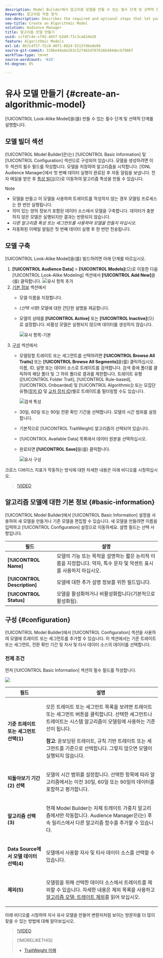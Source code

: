 ```yaml
---
description: Model Builder에서 알고리즘 모델을 만들 수 있는 필수 단계 및 선택적 단계에 대해 설명합니다.
keywords: 알고리즘 작동 방식
seo-description: Describes the required and optional steps that let you create an algorithmic model in Model Builder.
seo-title: Create an Algorithmic Model
solution: Audience Manager
title: 알고리즘 모델 만들기
uuid: ccf4fc4e-cf92-445f-b2d9-71c3ca624e26
feature: Algorithmic Models
exl-id: 8b7c4f57-f2c8-46f1-8924-5513fd6ede04
source-git-commit: 319be4dade263c5274624f07616b404decb7066f
workflow-type: tm+mt
source-wordcount: '633'
ht-degree: 0%

---
```


# 유사 모델 만들기 {#create-an-algorithmic-model}

[!UICONTROL Look-Alike Model]을(를) 만들 수 있는 필수 단계 및 선택적 단계를 설명합니다.

## 모델 빌더 섹션

[!UICONTROL Model Builder]은(는) [!UICONTROL Basic Information] 및 [!UICONTROL Configuration] 섹션으로 구성되어 있습니다. 모델을 생성하려면 이 두 섹션의 필수 필드를 작성합니다. 모델을 저장하여 알고리즘을 시작합니다. [!DNL Audience Manager]에서 첫 번째 데이터 실행이 완료된 후 자동 알림을 보냅니다. 전자 메일을 받은 후 [특성 빌더](../../features/traits/about-trait-builder.md)(으)로 이동하여 알고리즘 특성을 만들 수 있습니다.

>[!NOTE]
>
>* 모델을 만들고 이 모델을 사용하여 트레이트를 작성하지 않는 경우 모델링 프로세스는 한 번만 실행됩니다.
>* 의미 있는 양의 정보가 포함된 데이터 소스에서 모델을 구축합니다. 데이터가 충분하지 않은 모델은 실행되지만 결과는 반환되지 않습니다.
>* *다른 알고리즘 특성 또는 세그먼트를 사용하여 모델을 만들지 마십시오*.
>* 자동화된 이메일 알림은 첫 번째 데이터 실행 후 한 번만 전송됩니다.

## 모델 구축

[!UICONTROL Look-Alike Model]을(를) 빌드하려면 아래 단계를 따르십시오.

1. **[!UICONTROL Audience Data]** > **[!UICONTROL Models]**(으)로 이동한 다음 [!UICONTROL Look-Alike Modeling] 섹션에서 **[!UICONTROL Add New]**&#x200B;을(를) 클릭합니다.
   ![유사 항목 추가](assets/look-alike-add.png)
1. [기본 정보](../../features/algorithmic-models/create-model.md#basic-information) 섹션에서
   * 모델 이름을 지정합니다.
   * *(선택 사항)* 모델에 대한 간단한 설명을 제공합니다.
   * 모델의 상태를 **[!UICONTROL Active]** 또는 **[!UICONTROL Inactive]**(으)로 설정합니다. 비활성 모델은 실행되지 않으며 데이터를 생성하지 않습니다.

     ![유사 항목-기본](assets/look-alike-basic.png)
1. [구성](../../features/algorithmic-models/create-model.md#configuration) 섹션에서:
   * 모델링할 트레이트 또는 세그먼트를 선택하려면 **[!UICONTROL Browse All Traits]** 또는 **[!UICONTROL Browse All Segments]**&#x200B;을(를) 클릭하십시오. 이름, ID, 설명 또는 데이터 소스로 트레이트를 검색합니다. 검색 중에 폴더를 클릭하여 해당 폴더 및 그 하위 폴더로 결과를 제한합니다. 트레이트 유형([!UICONTROL Folder Trait], [!UICONTROL Rule-based], [!UICONTROL Onboarded] 및 [!UICONTROL Algorithmic]) 또는 모집단 유형([장치 ID](../../reference/ids-in-aam.md) 및 [교차 장치 ID](../../reference/ids-in-aam.md))별로 트레이트를 필터링할 수도 있습니다.

     ![검색 특성](assets/browse-traits.png)
   * 30일, 60일 또는 90일 전환 확인 기간을 선택합니다. 모델의 시간 범위를 설정합니다.
   * 기본적으로 [!UICONTROL TraitWeight] 알고리즘이 선택되어 있습니다.
   * [!UICONTROL Available Data] 목록에서 데이터 원본을 선택하십시오.
   * 완료되면 **[!UICONTROL Save]**&#x200B;을(를) 클릭합니다.

     ![유사 구성](assets/look-alike-configuration.png)

크로스 디바이스 지표가 작동하는 방식에 대한 자세한 내용은 아래 비디오를 시청하십시오.

>[!VIDEO](https://experienceleague.adobe.com/docs/audience-manager-learn/tutorials/build-and-manage-audiences/profile-merge/understanding-cross-device-metrics-in-audience-manager.html)

## 알고리즘 모델에 대한 기본 정보 {#basic-information}

<!-- r_model_basic.xml -->

[!UICONTROL Model Builder]에서 [!UICONTROL Basic Information] 설정을 사용하여 새 모델을 만들거나 기존 모델을 편집할 수 있습니다. 새 모델을 만들려면 이름을 입력하고 [!UICONTROL Configuration] 설정으로 이동하세요. 설명 필드는 선택 사항입니다.

| 필드 | 설명 |
|---|---|
| **[!UICONTROL Name]** | 모델의 기능 또는 목적을 설명하는 짧은 논리적 이름을 지정합니다. 약자, 특수 문자 및 악센트 표시를 사용하지 마십시오. |
| **[!UICONTROL Description]** | 모델에 대한 추가 설명 정보를 위한 필드입니다. |
| **[!UICONTROL Status]** | 모델을 활성화하거나 비활성화합니다(기본적으로 활성화됨). |

## 구성 {#configuration}

[!UICONTROL Model Builder]에서 [!UICONTROL Configuration] 섹션을 사용하여 모델에 트레이트 또는 세그먼트를 추가할 수 있습니다. 이 섹션에서는 기준 트레이트 또는 세그먼트, 전환 확인 기간 및 자사 및 타사 데이터 소스의 데이터를 선택합니다.

<!-- r_model_configuration.xml -->

### 전제 조건

먼저 [!UICONTROL Basic Information] 섹션의 필수 필드를 작성합니다.

![](assets/lam_exclude_traits_numbered.png)

<table id="table_7A6BE5E5498D4776A30323B743954150"> 
 <thead> 
  <tr> 
   <th colname="col1" class="entry"> 필드 </th> 
   <th colname="col2" class="entry"> 설명 </th> 
  </tr> 
 </thead>
 <tbody> 
  <tr> 
   <td colname="col1"> <p><b>기준 트레이트 또는 세그먼트 선택(1)</b> </p> </td> 
   <td colname="col2"> <p>모든 트레이트 또는 세그먼트 목록을 보려면 트레이트 또는 세그먼트 버튼을 클릭합니다. 선택한 세그먼트나 트레이트는 시스템 알고리즘이 모델링에 사용하는 기준선이 됩니다. </p> <p> <p><b>참고</b>: 온보딩된 트레이트, 규칙 기반 트레이트 또는 세그먼트를 기준으로 선택합니다. 그렇지 않으면 모델이 실행되지 않습니다. </p> </p> </td> 
  </tr> 
  <tr> 
   <td colname="col1"> <p><b>되돌아보기 기간(2) 선택</b> </p> </td> 
   <td colname="col2"> <p>모델의 시간 범위를 설정합니다. 선택한 항목에 따라 알고리즘에서는 이전 30일, 60일 또는 90일의 데이터를 포함하고 평가합니다. </p> </td> 
  </tr> 
  <tr> 
   <td colname="col1"> <p><b>알고리즘 선택(3)</b> </p> </td> 
   <td colname="col2"> <p>현재 Model Builder는 자체 <span class="keyword"> 트레이트 가중치</span> 알고리즘에서만 작동합니다. <span class="keyword"> Audience Manager</span>은(는) 후속 릴리스에서 다른 알고리즘 함수를 추가할 수 있습니다. </p> </td>
  </tr>
  <tr> 
   <td colname="col1"> <p><b>Data Source에서 모델 데이터 선택(4)</b> </p> </td> 
   <td colname="col2"> <p>모델에서 사용할 자사 및 타사 데이터 소스를 선택할 수 있습니다. </p> </td>
  </tr> 
  <tr> 
   <td colname="col1"> <p><b>제외(5)</b> </p> </td> 
   <td colname="col2"> <p>모델링을 위해 선택한 데이터 소스에서 트레이트를 제외할 수 있습니다. 자세한 내용은 <span class="wintitle"> 제외</span> 목록을 사용하고 <a href="../../features/algorithmic-models/trait-exclusion-algo-models.md"> 알고리즘 모델: 트레이트 제외</a>를 읽어 보십시오. </p> </td>
  </tr> 
 </tbody>
</table>

아래 비디오를 시청하여 자사 유사 모델을 만들어 변환자처럼 보이는 방문자를 더 많이 찾을 수 있는 방법에 대해 알아보십시오.

>[!VIDEO](https://video.tv.adobe.com/v/23504/)

>[!MORELIKETHIS]
>
>* [TraitWeight 이해](../../features/algorithmic-models/understanding-models.md#understanding-traitweight)
